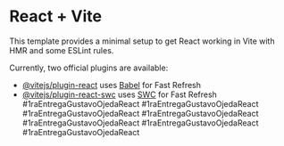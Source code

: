 # React + Vite

This template provides a minimal setup to get React working in Vite with HMR and some ESLint rules.

Currently, two official plugins are available:

- [@vitejs/plugin-react](https://github.com/vitejs/vite-plugin-react/blob/main/packages/plugin-react/README.md) uses [Babel](https://babeljs.io/) for Fast Refresh
- [@vitejs/plugin-react-swc](https://github.com/vitejs/vite-plugin-react-swc) uses [SWC](https://swc.rs/) for Fast Refresh
#1raEntregaGustavoOjedaReact
#1raEntregaGustavoOjedaReact
#1raEntregaGustavoOjedaReact
#1raEntregaGustavoOjedaReact
#1raEntregaGustavoOjedaReact
#1raEntregaGustavoOjedaReact
#1raEntregaGustavoOjedaReact
